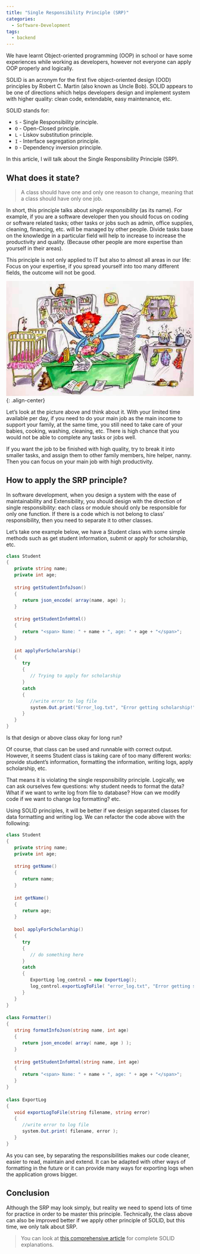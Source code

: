 ```yaml
---
title: "Single Responsibility Principle (SRP)"
categories:
  - Software-Development
tags:
  - backend
---
```


We have learnt Object-oriented programming (OOP) in school or have some experiences while working as developers, however not everyone can apply OOP properly and logically. 

SOLID is an acronym for the first five object-oriented design (OOD) principles by Robert C. Martin (also known as Uncle Bob). SOLID appears to be one of directions which helps developers design and implement system with higher quality: clean code, extendable, easy maintenance, etc.

SOLID stands for:
- `S` - Single Responsibility principle.
- `O` - Open-Closed principle.
- `L` - Liskov substitution principle.
- `I` - Interface segregation principle.
- `D` - Dependency inversion principle.

In this article, I will talk about the Single Responsibility Principle (SRP).

## What does it state?

> A class should have one and only one reason to change, meaning that a class should have only one job.

In short, this principle talks about *single responsibility* (as its name). For example, if you are a software developer then you should focus on coding or software related tasks; other tasks or jobs such as admin, office supplies, cleaning, financing, etc. will be managed by other people. Divide tasks base on the knowledge in a particular field will help to increase to increase the productivity and quality. (Because other people are more expertise than yourself in their areas).

This principle is not only applied to IT but also to almost all areas in our life: Focus on your expertise, if you spread yourself into too many different fields, the outcome will not be good.

![image-center](/assets/images/post/2021-07-17-single-responsibility.png){: .align-center}

Let’s look at the picture above and think about it. With your limited time available per day, if you need to do your main job as the main income to support your family, at the same time, you still need to take care of your babies, cooking, washing, cleaning, etc. There is high chance that you would not be able to complete any tasks or jobs well.

If you want the job to be finished with high quality, try to break it into smaller tasks, and assign them to other family members, hire helper, nanny. Then you can focus on your main job with high productivity.

## How to apply the SRP principle?

In software development, when you design a system with the ease of maintainability and Extensibility, you should design with the direction of single responsibility: each class or module should only be responsible for only one function. If there is a code which is not belong to class’ responsibility, then you need to separate it to other classes.

Let’s take one example below, we have a Student class with some simple methods such as get student information, submit or apply for scholarship, etc.

```c#
class Student
{
   private string name;
   private int age;
 
   string getStudentInfoJson()
   {
      return json_encode( array(name, age) );
   }
 
   string getStudentInfoHtml()
   {
      return "<span> Name: " + name + ", age: " + age + "</span>";
   }
 
   int applyForScholarship()
   {
      try
      {
         // Trying to apply for scholarship
      }
      catch
      {
         //write error to log file
         system.Out.print("Error_log.txt", "Error getting scholarship!");
      }
   }
}
```

Is that design or above class okay for long run?

Of course, that class can be used and runnable with correct output. However, it seems Student class is taking care of too many different works: provide student’s information, formatting the information, writing logs, apply scholarship, etc.

That means it is violating the single responsibility principle. Logically, we can ask ourselves few questions: why student needs to format the data? What if we want to write log from file to database? How can we modify code if we want to change log formatting? etc.

Using SOLID principles, it will be better if we design separated classes for data formatting and writing log. We can refactor the code above with the following:

```c#
class Student
{
   private string name;
   private int age;
 
   string getName()
   {
      return name;
   }
 
   int getName()
   {
      return age;
   }
 
   bool applyForScholarship()
   {
      try
      {
         // do something here
      }
      catch
      {
         ExportLog log_control = new ExportLog();
         log_control.exportLogToFile( "error_log.txt", "Error getting scholarship");
      }
   }
}
 
class Formatter()
{
   string formatInfoJson(string name, int age)
   {
      return json_encode( array( name, age ) );
   }
 
   string getStudentInfoHtml(string name, int age)
   {
      return "<span> Name: " + name + ", age: " + age + "</span>";
   }
}
 
class ExportLog
{
   void exportLogToFile(string filename, string error)
   {
      //write error to log file
      system.Out.print( filename, error );
   }
}
```

As you can see, by separating the responsibilities makes our code cleaner, easier to read, maintain and extend. It can be adapted with other ways of formatting in the future or it can provide many ways for exporting logs when the application grows bigger.

## Conclusion

Although the SRP may look simply, but reality we need to spend lots of time for practice in order to be master this principle. Technically, the class above can also be improved better if we apply other principle of SOLID, but this time, we only talk about SRP.

> You can look at [this comprehensive article](https://www.digitalocean.com/community/conceptual_articles/s-o-l-i-d-the-first-five-principles-of-object-oriented-design) for complete SOLID explanations.
